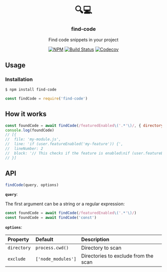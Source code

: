 <h1 align="center">🔍💻</h1>
<h3 align="center">find-code</h3>
<p align="center">Find code snippets in your project<p>
<p align="center"><a href="https://npmjs.com/package/find-code"><img src="https://badgen.net/npm/v/find-code" alt="NPM"></a> <a href="https://travis-ci.com/JasonEtco/find-code"><img src="https://badgen.now.sh/travis/JasonEtco/find-code" alt="Build Status"></a> <a href="https://codecov.io/gh/JasonEtco/find-code/"><img src="https://badgen.now.sh/codecov/c/github/JasonEtco/find-code" alt="Codecov"></a></p>

## Usage

### Installation

```sh
$ npm install find-code
```

```js
const findCode = require('find-code')
```

## How it works

```js
const foundCode = await findCode(/featuredEnabled\('.*'\)/, { directory: './lib' })
console.log(foundCode)
// [{
//  file: 'my-module.js',
//  line: 'if (user.featureEnabled('my-feature')) {',
//  lineNumber: 2
//  block: '// This checks if the feature is enabled\nif (user.featureEnabled('my-feature')) {\nconsole.log('Yay!')
// }]
```

## API

```js
findCode(query, options)
```

**`query`**:

The first argument can be a string or a regular expression:

```js
const foundCode = await findCode(/featuredEnabled\('.*'\)/)
const foundCode = await findCode('const')
```

**`options`**:

| Property | Default | Description |
| :--- | :--- | :--- |
| `directory` | `process.cwd()` | Directory to scan |
| `exclude` | `['node_modules']` | Directories to exclude from the scan
